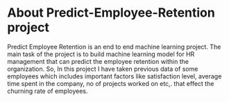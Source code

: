 # About Predict-Employee-Retention project 

Predict Employee Retention is an end to end machine learning project. The main task of the project is to build machine learning model for HR management that can predict the employee retention within the organization. So, In this project I have taken previous data of some employees which includes important factors like satisfaction level, average time spent in the company, no of projects worked on etc,. that effect the churning rate of employees. 
